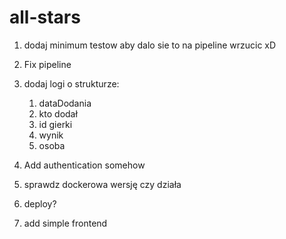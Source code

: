 # all-stars

1. dodaj minimum testow aby dalo sie to na pipeline wrzucic xD
2. Fix pipeline
3. dodaj logi o strukturze:
    1. dataDodania
    2. kto dodał
    3. id gierki
    4. wynik
    5. osoba

4. Add authentication somehow

2. sprawdz dockerowa wersję czy działa




4. deploy?
5. add simple frontend